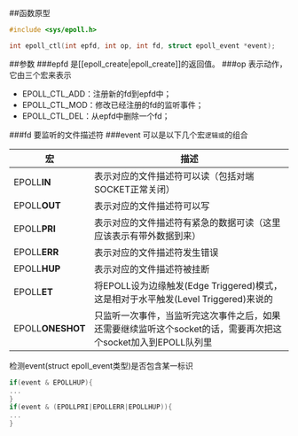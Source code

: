 ##函数原型
```c
#include <sys/epoll.h>

int epoll_ctl(int epfd, int op, int fd, struct epoll_event *event);
```
##参数
###epfd
是[[epoll_create|epoll_create]]的返回值。
###op
表示动作，它由三个宏来表示
- EPOLL_CTL_ADD：注册新的fd到epfd中；
- EPOLL_CTL_MOD：修改已经注册的fd的监听事件；
- EPOLL_CTL_DEL：从epfd中删除一个fd；

###fd
要监听的文件描述符
###event
可以是以下几个宏`逻辑或`的组合

|宏|描述
|---|----
EPOLL**IN** |表示对应的文件描述符可以读（包括对端SOCKET正常关闭）
EPOLL**OUT**|表示对应的文件描述符可以写
EPOLL**PRI**|表示对应的文件描述符有紧急的数据可读（这里应该表示有带外数据到来）
EPOLL**ERR**|表示对应的文件描述符发生错误
EPOLL**HUP**|表示对应的文件描述符被挂断
EPOLL**ET**| 将EPOLL设为边缘触发(Edge Triggered)模式，这是相对于水平触发(Level Triggered)来说的
EPOLL**ONESHOT**|只监听一次事件，当监听完这次事件之后，如果还需要继续监听这个socket的话，需要再次把这个socket加入到EPOLL队列里

检测event(struct epoll_event类型)是否包含某一标识
```c
if(event & EPOLLHUP){
...
}
if(event & (EPOLLPRI|EPOLLERR|EPOLLHUP)){
...
}
```